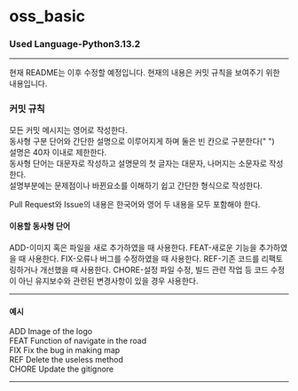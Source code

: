 # oss_basic

### Used Language-Python3.13.2

---
현재 README는 이후 수정할 예정입니다. 현재의 내용은 커밋 규칙을 보여주기 위한 내용입니다.

### 커밋 규칙

모든 커밋 메시지는 영어로 작성한다.  
동사형 구분 단어와 간단한 설명으로 이루어지게 하며 둘은 빈 칸으로 구분한다(" ")  
설명은 40자 이내로 제한한다.  
동사형 단어는 대문자로 작성하고 설명문의 첫 글자는 대문자, 나머지는 소문자로 작성한다.  
설명부분에는 문제점이나 바뀐요소를 이해하기 쉽고 간단한 형식으로 작성한다.  

Pull Request와 Issue의 내용은 한국어와 영어 두 내용을 모두 포함해야 한다.

#### 이용할 동사형 단어
ADD-이미지 혹은 파일을 새로 추가하였을 때 사용한다. 
FEAT-새로운 기능을 추가하였을 때 사용한다.
FIX-오류나 버그를 수정하였을 때 사용한다.
REF-기존 코드를 리팩토링하거나 개선했을 때 사용한다.
CHORE-설정 파일 수정, 빌드 관련 작업 등 코드 수정이 아닌 유지보수와 관련된 변경사항이 있을 경우 사용한다.

---
#### 예시

ADD Image of the logo  
FEAT Function of navigate in the road  
FIX Fix the bug in making map  
REF Delete the useless method  
CHORE Update the gitignore  

---
